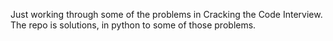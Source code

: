 Just working through some of the problems in Cracking the Code Interview.  The repo is solutions, in python to some of those problems.
